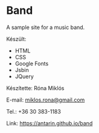 # Band
A sample site for a music band.

Készült:

- HTML
- CSS
- Google Fonts
- Jsbin
- JQuery

Készítette: Róna Miklós 

E-mail: miklos.rona@gmail.com 

Tel.: +36 30 383-1183

Link: https://antarin.github.io/band
